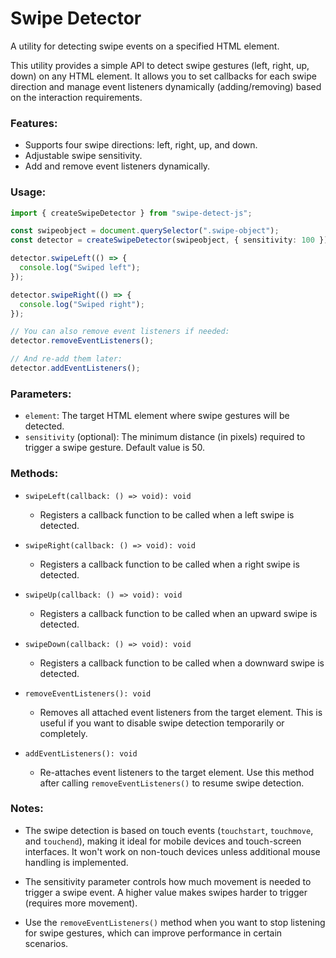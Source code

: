 # Swipe Detector

A utility for detecting swipe events on a specified HTML element.

This utility provides a simple API to detect swipe gestures (left, right, up, down)
on any HTML element. It allows you to set callbacks for each swipe direction and manage
event listeners dynamically (adding/removing) based on the interaction requirements.

### Features:

- Supports four swipe directions: left, right, up, and down.
- Adjustable swipe sensitivity.
- Add and remove event listeners dynamically.

### Usage:

```typescript
import { createSwipeDetector } from "swipe-detect-js";

const swipeobject = document.querySelector(".swipe-object");
const detector = createSwipeDetector(swipeobject, { sensitivity: 100 }); // Sensitivity is optional

detector.swipeLeft(() => {
  console.log("Swiped left");
});

detector.swipeRight(() => {
  console.log("Swiped right");
});

// You can also remove event listeners if needed:
detector.removeEventListeners();

// And re-add them later:
detector.addEventListeners();
```

### Parameters:

- `element`: The target HTML element where swipe gestures will be detected.
- `sensitivity` (optional): The minimum distance (in pixels) required to trigger a swipe gesture.
  Default value is 50.

### Methods:

- `swipeLeft(callback: () => void): void`

  - Registers a callback function to be called when a left swipe is detected.

- `swipeRight(callback: () => void): void`

  - Registers a callback function to be called when a right swipe is detected.

- `swipeUp(callback: () => void): void`

  - Registers a callback function to be called when an upward swipe is detected.

- `swipeDown(callback: () => void): void`

  - Registers a callback function to be called when a downward swipe is detected.

- `removeEventListeners(): void`

  - Removes all attached event listeners from the target element. This is useful if
    you want to disable swipe detection temporarily or completely.

- `addEventListeners(): void`
  - Re-attaches event listeners to the target element. Use this method after calling
    `removeEventListeners()` to resume swipe detection.

### Notes:

- The swipe detection is based on touch events (`touchstart`, `touchmove`, and `touchend`), making it
  ideal for mobile devices and touch-screen interfaces. It won't work on non-touch devices unless
  additional mouse handling is implemented.

- The sensitivity parameter controls how much movement is needed to trigger a swipe event.
  A higher value makes swipes harder to trigger (requires more movement).

- Use the `removeEventListeners()` method when you want to stop listening for swipe gestures,
  which can improve performance in certain scenarios.
